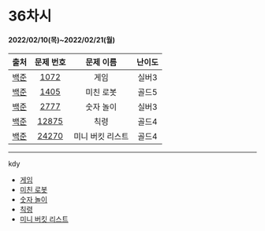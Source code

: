 # 36차시
#### 2022/02/10(목)~2022/02/21(월)

|               출처               |                   문제 번호                    |     문제 이름      | 난이도 |
| :------------------------------: | :--------------------------------------------: | :----------------: | :----: |
| [백준](https://www.acmicpc.net/) | [1072](https://www.acmicpc.net/problem/1072) | 게임 | 실버3  |
| [백준](https://www.acmicpc.net/) | [1405](https://www.acmicpc.net/problem/1405) | 미친 로봇 | 골드5 |
| [백준](https://www.acmicpc.net/) | [2777](https://www.acmicpc.net/problem/2777) | 숫자 놀이 | 실버3  |
| [백준](https://www.acmicpc.net/) | [12875](https://www.acmicpc.net/problem/12875) | 칙령 | 골드4  |
| [백준](https://www.acmicpc.net/) | [24270](https://www.acmicpc.net/problem/24270) | 미니 버킷 리스트 | 골드4  |

---

kdy
- [게임](https://tropical-couch-e39.notion.site/1072-a2fc1acf82fe4dc6bda44b5b3c78bc47)
- [미친 로봇](https://tropical-couch-e39.notion.site/1405-6e6495c3b5ac4a1eb86ce732e0cf7d28)
- [숫자 놀이](https://tropical-couch-e39.notion.site/2777-3749164ea61e4da3af5660468cdd314b)
- [칙령](https://tropical-couch-e39.notion.site/BOJ-12875-845271e3eae74477b3a1c5ed897483d9)
- [미니 버킷 리스트](https://tropical-couch-e39.notion.site/BOJ-24270-cd5e276625664df08c1814116bcf0387)
